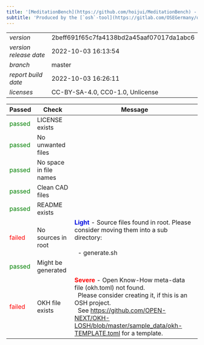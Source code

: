 ```yaml
---
title: '[MeditationBench](https://github.com/hoijui/MeditationBench) - [OSH](https://en.wikipedia.org/wiki/Open-source_hardware) quality report'
subtitle: 'Produced by the [`osh`-tool](https://gitlab.com/OSEGermany/osh-tool/)'
---
```


| | |
| --- | -------- |
| _version_ | 2beff691f65c7fa4138bd2a45aaf07017da1abc6 |
| _version release date_ | 2022-10-03 16:13:54 |
| _branch_ | master |
| _report build date_ | 2022-10-03 16:26:11 |
| _licenses_ | CC-BY-SA-4.0, CC0-1.0, Unlicense |

| Passed | Check | Message |
| - | --- | ----- |
| <font color="green">passed</font> | LICENSE exists |  |
| <font color="green">passed</font> | No unwanted files |  |
| <font color="green">passed</font> | No space in file names |  |
| <font color="green">passed</font> | Clean CAD files |  |
| <font color="green">passed</font> | README exists |  |
| <font color="red">failed</font> | No sources in root | <font color="light-blue">__Light__</font> - Source files found in root. Please consider moving them into a sub directory: <br>&nbsp;     <br>&nbsp;    - generate.sh |
| <font color="green">passed</font> | Might be generated |  |
| <font color="red">failed</font> | OKH file exists | <font color="red">__Severe__</font> - Open Know-How meta-data file (okh.toml) not found. <br>&nbsp;    Please consider creating it, if this is an OSH project. <br>&nbsp;    See <https://github.com/OPEN-NEXT/OKH-LOSH/blob/master/sample_data/okh-TEMPLATE.toml> for a template. |
